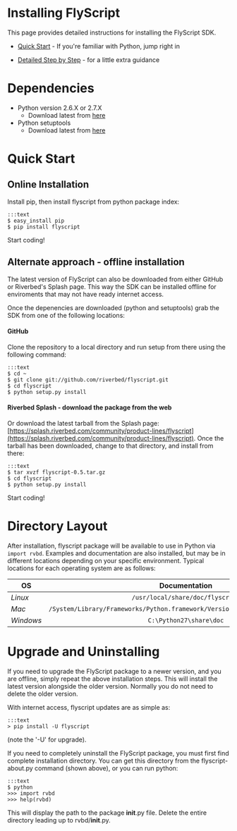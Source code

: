 Installing FlyScript
====================

This page provides detailed instructions for installing the FlyScript SDK.

* [Quick Start](#quickstart) - If you're familiar with Python, jump right in

* [Detailed Step by Step](install_details.html) - for a little extra guidance


<a id="dependencies"></a>

Dependencies
============

* Python version 2.6.X or 2.7.X
    * Download latest from [here](http://python.org/download/)
* Python setuptools
    * Download latest from [here](https://pypi.python.org/pypi/setuptools)


<a id="quickstart"></a>

Quick Start
===========

## Online Installation

Install pip, then install flyscript from python package index:

    :::text
    $ easy_install pip
    $ pip install flyscript

Start coding!  

## Alternate approach - offline installation

The latest version of FlyScript can also be downloaded from either
GitHub or Riverbed's Splash page.  This way the SDK can be installed
offline for enviroments that may not have ready internet access.

Once the depenencies are downloaded (python and setuptools) grab the SDK from
one of the following locations:

#### GitHub

Clone the repository to a local directory and run setup from there
 using the following command:

    :::text
    $ cd ~
    $ git clone git://github.com/riverbed/flyscript.git
    $ cd flyscript
    $ python setup.py install
    
#### Riverbed Splash - download the package from the web

Or download the latest tarball from the Splash page:
[https://splash.riverbed.com/community/product-lines/flyscript](https://splash.riverbed.com/community/product-lines/flyscript).
Once the tarball has been downloaded, change to that directory,
and install from there:

    :::text
    $ tar xvzf flyscript-0.5.tar.gz
    $ cd flyscript
    $ python setup.py install


Start coding!  

Directory Layout
================

After installation, flyscript package will be available to use in Python via `import rvbd`. 
Examples and documentation are also installed, but may be in different locations depending on
your specific environment.  Typical locations for each operating system are as follows:


 OS         |  Documentation                                                                   |  Scripts               
 ---------- |:--------------------------------------------------------------------------------:|:-----------------------:
 *Linux*    |  `/usr/local/share/doc/flyscript`                                                |  `/usr/local/bin`      
 *Mac*      |  `/System/Library/Frameworks/Python.framework/Versions/2.7/share/doc/flyscript`  |  `/usr/local/bin`      
 *Windows*  |  `C:\Python27\share\doc`                                                         |  `C:\Python27\Scripts` 




Upgrade and Uninstalling
========================

If you need to upgrade the FlyScript package to a newer version, and you are
offline, simply repeat the above installation steps.  This will install the
latest version alongside the older version.  Normally you do not need to delete
the older version.

With internet access, flyscript updates are as simple as:

    :::text
    > pip install -U flyscript

(note the '-U' for upgrade).

If you need to completely uninstall the FlyScript package, you must first find
complete installation directory.  You can get this directory from the flyscript-about.py
command (shown above), or you can run python:

    :::text
    $ python
    >>> import rvbd
    >>> help(rvbd)

This will display the path to the package __init__.py file.  Delete the entire directory 
leading up to rvbd/__init__.py.

